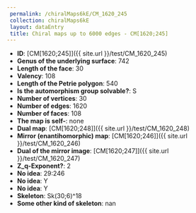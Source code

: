 ```yaml
--- 
 permalink: /chiralMaps6kE/CM_1620_245 
 collection: chiralMaps6kE
 layout: dataEntry
 title: Chiral maps up to 6000 edges - CM[1620;245]
---
```


- **ID**: [CM[1620;245]]({{ site.url }}/test/CM_1620_245)
- **Genus of the underlying surface**: 742
- **Length of the face**: 30
- **Valency**: 108
- **Length of the Petrie polygon**: 540
- **Is the automorphism group solvable?**: S
- **Number of vertices**: 30
- **Number of edges**: 1620
- **Number of faces**: 108
- **The map is self-**: none
- **Dual map**: [CM[1620;248]]({{ site.url }}/test/CM_1620_248)
- **Mirror (enantihomorphic) map**: [CM[1620;246]]({{ site.url }}/test/CM_1620_246)
- **Dual of the mirror image**: [CM[1620;247]]({{ site.url }}/test/CM_1620_247)
- **Z_q-Exponent?**: 2
- **No idea**:  29:246
- **No idea**: Y
- **No idea**: Y
- **Skeleton**: Sk(30;6)^18
- **Some other kind of skeleton**: nan
